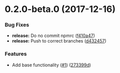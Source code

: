 <a name="0.2.0-beta.0"></a>
# 0.2.0-beta.0 (2017-12-16)


### Bug Fixes

* **release:** Do no commit npmrc ([f410a47](https://github.com/ls-age/bump-version/commits/f410a47))
* **release:** Push to correct branches ([d432457](https://github.com/ls-age/bump-version/commits/d432457))


### Features

* Add base functionality ([#1](https://github.com/ls-age/bump-version/issues/1)) ([273399d](https://github.com/ls-age/bump-version/commits/273399d))



